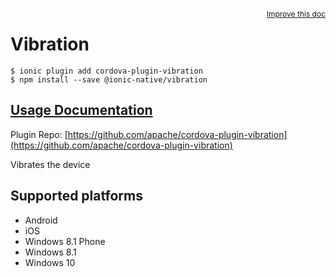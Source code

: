 <a style="float:right;font-size:12px;" href="http://github.com/driftyco/ionic-native/edit/master/src/@ionic-native/plugins/vibration/index.ts#L1">
  Improve this doc
</a>

# Vibration

```
$ ionic plugin add cordova-plugin-vibration
$ npm install --save @ionic-native/vibration
```

## [Usage Documentation](https://ionicframework.com/docs/native/vibration/)

Plugin Repo: [https://github.com/apache/cordova-plugin-vibration](https://github.com/apache/cordova-plugin-vibration)

Vibrates the device

## Supported platforms
- Android
- iOS
- Windows 8.1 Phone
- Windows 8.1
- Windows 10



